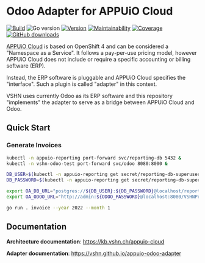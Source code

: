 # Odoo Adapter for APPUiO Cloud

[![Build](https://img.shields.io/github/workflow/status/vshn/appuio-odoo-adapter/Test)][build]
![Go version](https://img.shields.io/github/go-mod/go-version/vshn/appuio-odoo-adapter)
[![Version](https://img.shields.io/github/v/release/vshn/appuio-odoo-adapter)][releases]
[![Maintainability](https://img.shields.io/codeclimate/maintainability/vshn/appuio-odoo-adapter)][codeclimate]
[![Coverage](https://img.shields.io/codeclimate/coverage/vshn/appuio-odoo-adapter)][codeclimate]
[![GitHub downloads](https://img.shields.io/github/downloads/vshn/appuio-odoo-adapter/total)][releases]

[build]: https://github.com/vshn/appuio-odoo-adapter/actions?query=workflow%3ATest
[releases]: https://github.com/vshn/appuio-odoo-adapter/releases
[codeclimate]: https://codeclimate.com/github/vshn/appuio-odoo-adapter

[APPUiO Cloud](https://appuio.cloud) is based on OpenShift 4 and can be considered a "Namespace as a Service".
It follows a pay-per-use pricing model, however APPUiO Cloud does not include or require a specific accounting or billing software (ERP).

Instead, the ERP software is pluggable and APPUiO Cloud specifies the "interface".
Such a plugin is called "adapter" in this context.

VSHN uses currently Odoo as its ERP software and this repository "implements" the adapter to serve as a bridge between APPUiO Cloud and Odoo.

## Quick Start

### Generate Invoices

```sh
kubectl -n appuio-reporting port-forward svc/reporting-db 5432 &
kubectl -n vshn-odoo-test port-forward svc/odoo 8080:8000 &

DB_USER=$(kubectl -n appuio-reporting get secret/reporting-db-superuser -o jsonpath='{.data.user}' | base64 --decode)
DB_PASSWORD=$(kubectl -n appuio-reporting get secret/reporting-db-superuser -o jsonpath='{.data.password}' | base64 --decode)

export OA_DB_URL="postgres://${DB_USER}:${DB_PASSWORD}@localhost/reporting?sslmode=disable"
export OA_ODOO_URL="http://admin:${ODOO_PASSWORD}@localhost:8080/VSHNProd_2022-01-31"

go run . invoice --year 2022 --month 1
```

## Documentation

**Architecture documentation**: https://kb.vshn.ch/appuio-cloud

**Adapter documentation**: https://vshn.github.io/appuio-odoo-adapter
